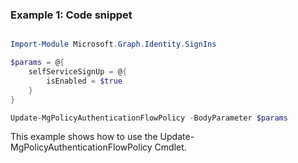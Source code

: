 ### Example 1: Code snippet

```powershell

Import-Module Microsoft.Graph.Identity.SignIns

$params = @{
	selfServiceSignUp = @{
		isEnabled = $true
	}
}

Update-MgPolicyAuthenticationFlowPolicy -BodyParameter $params

```
This example shows how to use the Update-MgPolicyAuthenticationFlowPolicy Cmdlet.

